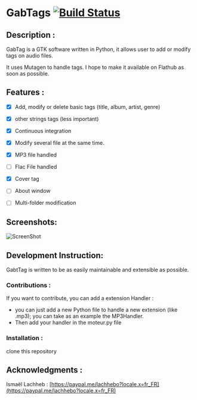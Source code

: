 # GabTags [![Build Status](https://travis-ci.com/lachhebo/GabTags.svg?branch=master)](https://travis-ci.com/lachhebo/GabTags) 


## Description :

GabTag is a GTK software written in Python, it allows user to add or modify tags on audio files.

It uses Mutagen to handle tags. I hope to make it available on Flathub as soon as possible.

## Features :

- [x] Add, modify or delete basic tags (title, album, artist, genre)
- [x] other strings tags (less important)
- [x] Continuous integration
- [x] Modify several file at the same time.
- [x] MP3 file handled
- [ ] Flac File handled
- [x] Cover tag
- [ ] About window
- [ ] Multi-folder modification



## Screenshots:

![ScreenShot](https://raw.githubusercontent.com/lachhebo/GabTags/screenshots/Image2.png)


## Development Instruction:

GabtTag is written to be as easily maintainable and extensible as possible.

### Contributions :

If you want to contribute, you can add a extension Handler :

- you can just add a new Python file to handle a new extension (like .mp3); you can take as an example the MP3Handler.
- Then add your handler in the moteur.py file


### Installation :

clone this repository

## Acknowledgments :


Ismaël Lachheb :  [https://paypal.me/lachhebo?locale.x=fr_FR](https://paypal.me/lachhebo?locale.x=fr_FR)


